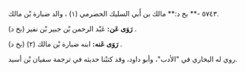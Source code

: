 ٥٧٤٣ -** بخ د:** مالك بن أَبي السليك الحضرمي (١) ، والد ضبارة بْن مالك.

**رَوَى عَن:** عَبْد الرحمن بْن جبير بْن نفير (بخ د) .

**رَوَى عَنه:** ابنه ضبارة بْن مالك (٢) (بخ د) .

روي له البخاري في "الأدب"، وأبو داود، وقد كتبْنا حديثه في ترجمة سفيان بْن أسيد.